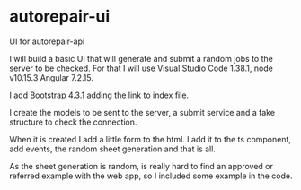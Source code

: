 # autorepair-ui

UI for autorepair-api

I will build a basic UI that will generate and submit a random jobs to the server to be checked.
For that I will use Visual Studio Code 1.38.1, node v10.15.3 Angular 7.2.15.

I add Bootstrap 4.3.1 adding the link to index file.

I create the models to be sent to the server, a submit service and a fake structure to check the connection.

When it is created I add a little form to the html. I add it to the ts component, add events, the random sheet generation and that is all.

As the sheet generation is random, is really hard to find an approved or referred example with the web app, so I included some example in the code.
